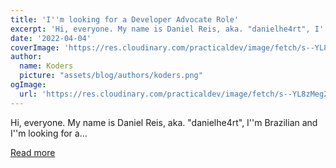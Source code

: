 ```yaml
---
title: 'I''m looking for a Developer Advocate Role'
excerpt: 'Hi, everyone. My name is Daniel Reis, aka. "danielhe4rt", I''m Brazilian and I''m looking for a...'
date: '2022-04-04'
coverImage: 'https://res.cloudinary.com/practicaldev/image/fetch/s--YL8zMeg2--/c_imagga_scale,f_auto,fl_progressive,h_420,q_auto,w_1000/https://dev-to-uploads.s3.amazonaws.com/uploads/articles/7y7imqg8jf5e1qet7loo.jpeg'
author:
  name: Koders
  picture: "assets/blog/authors/koders.png"
ogImage:
  url: 'https://res.cloudinary.com/practicaldev/image/fetch/s--YL8zMeg2--/c_imagga_scale,f_auto,fl_progressive,h_420,q_auto,w_1000/https://dev-to-uploads.s3.amazonaws.com/uploads/articles/7y7imqg8jf5e1qet7loo.jpeg'
---
```


Hi, everyone. My name is Daniel Reis, aka. "danielhe4rt", I''m Brazilian and I''m looking for a...

[Read more](https://dev.to/danielhe4rt/im-looking-for-a-developer-advocate-role-115o)
